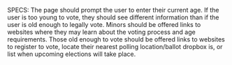 SPECS:
The page should prompt the user to enter their current age.
If the user is too young to vote, they should see different information than if the user is old enough to legally vote.
Minors should be offered links to websites where they may learn about the voting process and age requirements.
Those old enough to vote should be offered links to websites to register to vote, locate their nearest polling location/ballot dropbox is, or list when upcoming elections will take place.
